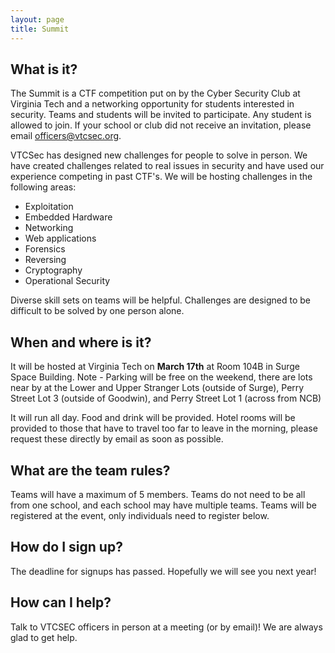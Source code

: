 ```yaml
---
layout: page
title: Summit
---
```


## What is it?

The Summit is a CTF competition put on by the Cyber Security Club at Virginia Tech and a networking opportunity for students interested in security.
Teams and students will be invited to participate.  Any student is allowed to join.  If your school or club
did not receive an invitation, please email <a href="mailto:officers@vtcsec.org">officers@vtcsec.org</a>.

VTCSec has designed new challenges for people to solve in person.  We have created challenges related
to real issues in security and have used our experience competing in past CTF's.  We will be hosting challenges
in the following areas:

* Exploitation
* Embedded Hardware
* Networking
* Web applications
* Forensics
* Reversing
* Cryptography
* Operational Security

Diverse skill sets on teams will be helpful.  Challenges are designed to be difficult to be solved by one person alone.

## When and where is it?

It will be hosted at Virginia Tech on **March 17th** at Room 104B in Surge Space Building. Note - Parking will be free on the weekend, there are lots near by at the Lower and Upper Stranger Lots (outside of Surge), Perry Street Lot 3 (outside of Goodwin), and Perry Street Lot 1 (across from NCB)

It will run all day.  Food and drink will be provided. Hotel rooms will be provided to those that have to travel too far to leave in the morning, please request these directly by email as soon as possible.

## What are the team rules?

Teams will have a maximum of 5 members. Teams do not need to be all from one school, and each school may have multiple teams.
Teams will be registered at the event, only individuals need to register below.

## How do I sign up?

The deadline for signups has passed. Hopefully we will see you next year!

## How can I help? 
Talk to VTCSEC officers in person at a meeting (or by email)! We are always glad to get help.  
